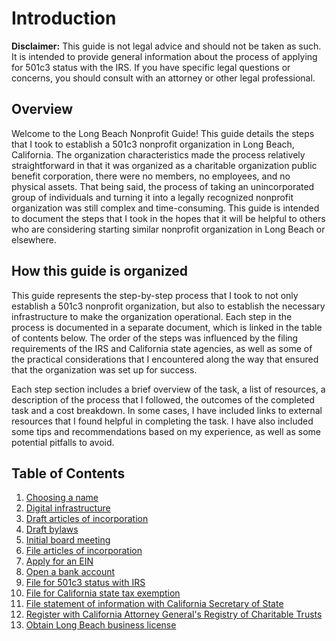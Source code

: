 # Introduction

**Disclaimer:** This guide is not legal advice and should not be taken as such. It is intended to provide general information about the process of applying for 501c3 status with the IRS. If you have specific legal questions or concerns, you should consult with an attorney or other legal professional.

## Overview

Welcome to the Long Beach Nonprofit Guide! This guide details the steps that I took to establish a 501c3 nonprofit organization in Long Beach, California. The organization characteristics made the process relatively straightforward in that it was organized as a charitable organization public benefit corporation, there were no members, no employees, and no physical assets. That being said, the process of taking an unincorporated group of individuals and turning it into a legally recognized nonprofit organization was still complex and time-consuming. This guide is intended to document the steps that I took in the hopes that it will be helpful to others who are considering starting similar nonprofit organization in Long Beach or elsewhere.

## How this guide is organized

This guide represents the step-by-step process that I took to not only establish a 501c3 nonprofit organization, but also to establish the necessary infrastructure to make the organization operational. Each step in the process is documented in a separate document, which is linked in the table of contents below. The order of the steps was influenced by the filing requirements of the IRS and California state agencies, as well as some of the practical considerations that I encountered along the way that ensured that the organization was set up for success.

Each step section includes a brief overview of the task, a list of resources, a description of the process that I followed, the outcomes of the completed task and a cost breakdown. In some cases, I have included links to external resources that I found helpful in completing the task. I have also included some tips and recommendations based on my experience, as well as some potential pitfalls to avoid.

## Table of Contents

1. [Choosing a name](choosing-a-name.md)
1. [Digital infrastructure](digital-infrastructure.md)
1. [Draft articles of incorporation](draft-articles-of-incorporation.md)
1. [Draft bylaws](draft-bylaws.md)
1. [Initial board meeting](initial-board-meeting.md)
1. [File articles of incorporation](file-articles-of-incorporation.md)
1. [Apply for an EIN](apply-for-an-ein.md)
1. [Open a bank account](open-a-bank-account.md)
1. [File for 501c3 status with IRS](file-for-501c3-status-with-irs.md)
1. [File for California state tax exemption](file-for-california-state-tax-exemption.md)
1. [File statement of information with California Secretary of State](file-statement-of-information-with-california-secretary-of-state.md)
1. [Register with California Attorney General's Registry of Charitable Trusts](register-with-california-attorney-generals-registry-of-charitable-trusts.md)
1. [Obtain Long Beach business license](obtain-long-beach-business-license.md)
